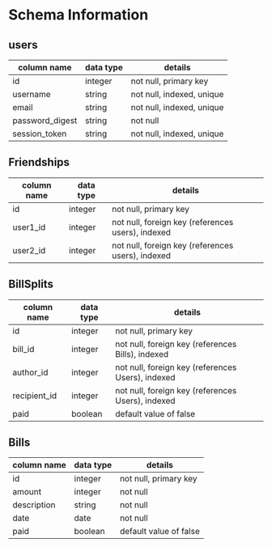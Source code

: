 # Schema Information

## users
column name     | data type | details
----------------|-----------|-----------------------
id              | integer   | not null, primary key
username        | string    | not null, indexed, unique
email           | string    | not null, indexed, unique
password_digest | string    | not null
session_token   | string    | not null, indexed, unique

## Friendships
column name    | data type | details
---------------|-----------|--------------
id             | integer   | not null, primary key
user1_id       | integer   | not null, foreign key (references users), indexed
user2_id       | integer   | not null, foreign key (references users), indexed

##


## BillSplits

column name     | data type | details
----------------|-----------|-----------------------
id              | integer   | not null, primary key
bill_id         | integer   | not null, foreign key (references Bills), indexed
author_id       | integer   | not null, foreign key (references Users), indexed
recipient_id    | integer   | not null, foreign key (references Users), indexed
paid            | boolean   | default value of false

## Bills

column name     | data type | details
----------------|-----------|-----------------------
id              | integer   | not null, primary key
amount          | integer   | not null
description     | string    | not null
date            | date      | not null
paid            | boolean   | default value of false
